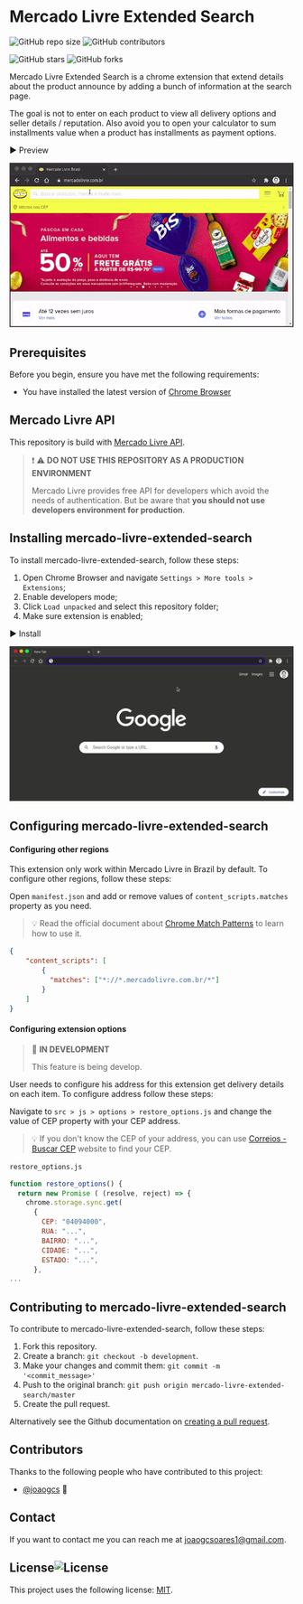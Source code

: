 # Mercado Livre Extended Search

![GitHub repo size](https://img.shields.io/github/repo-size/joaogcs/mercado-livre-extended-search)
![GitHub contributors](https://img.shields.io/github/contributors/joaogcs/mercado-livre-extended-search)

![GitHub stars](https://img.shields.io/github/stars/joaogcs/mercado-livre-extended-search)
![GitHub forks](https://img.shields.io/github/forks/joaogcs/mercado-livre-extended-search)

Mercado Livre Extended Search is a chrome extension that extend details about the product announce by adding a bunch of information at the search page.

The goal is not to enter on each product to view all delivery options and seller details / reputation. Also avoid you to open your calculator to sum installments value when a product has installments as payment options.

:arrow_forward: ​Preview

![preview_01](./assets/preview_01.gif)

## Prerequisites

Before you begin, ensure you have met the following requirements:

* You have installed the latest version of [Chrome Browser](https://www.google.com/intl/pt-BR/chrome/)

## Mercado Livre API

This repository is build with [Mercado Livre API](https://developers.mercadolivre.com.br/).

> :exclamation: :warning:  **DO NOT USE THIS REPOSITORY AS A PRODUCTION ENVIRONMENT**
>
> Mercado Livre provides free API for developers which avoid the needs of authentication. But be aware that **you should not use developers environment for production**.

## Installing mercado-livre-extended-search

To install mercado-livre-extended-search, follow these steps:

1. Open Chrome Browser and navigate `Settings > More tools > Extensions`;
2. Enable developers mode;
3. Click `Load unpacked` and select this repository folder;
4. Make sure extension is enabled;

:arrow_forward: Install

![preview_01](./assets/install.gif)

## Configuring mercado-livre-extended-search

#### Configuring other regions

This extension only work within Mercado Livre in Brazil by default. To configure other regions, follow these steps:

Open `manifest.json` and add or remove values of `content_scripts.matches`  property as you need.

> :bulb: Read the official document about [Chrome Match Patterns](https://developer.chrome.com/docs/extensions/mv3/match_patterns/) to learn how to use it.

```json
{
    "content_scripts": [
        {
          "matches": ["*://*.mercadolivre.com.br/*"]
        }
    ]
}
```

#### Configuring extension options

> :construction:  **IN DEVELOPMENT**
>
> This feature is being develop.

User needs to configure his address for this extension get delivery details on each item. To configure address follow these steps:

Navigate to `src > js > options > restore_options.js` and change the value of CEP property with your CEP address.

> :bulb: If you don't know the CEP of your address, you can use [Correios - Buscar CEP](https://buscacepinter.correios.com.br/app/endereco/index.php?t) website to find your CEP.

`restore_options.js`

```javascript
function restore_options() {
  return new Promise ( (resolve, reject) => {
    chrome.storage.sync.get(
      {
        CEP: "04094000",
        RUA: "...",
        BAIRRO: "...",
        CIDADE: "...",
        ESTADO: "...",
      },
...
```

## Contributing to mercado-livre-extended-search

To contribute to mercado-livre-extended-search, follow these steps:

1. Fork this repository.
2. Create a branch: `git checkout -b development`.
3. Make your changes and commit them: `git commit -m '<commit_message>'`
4. Push to the original branch: `git push origin mercado-livre-extended-search/master`
5. Create the pull request.

Alternatively see the Github documentation on [creating a pull request](https://help.github.com/en/github/collaborating-with-issues-and-pull-requests/creating-a-pull-request).

## Contributors

Thanks to the following people who have contributed to this project:

* [@joaogcs](https://github.com/joaogcs) 📖

## Contact

If you want to contact me you can reach me at <joaogcsoares1@gmail.com>.

## License![License](https://img.shields.io/github/license/joaogcs/mercado-livre-extended-search)
This project uses the following license: [MIT](https://opensource.org/licenses/MIT).